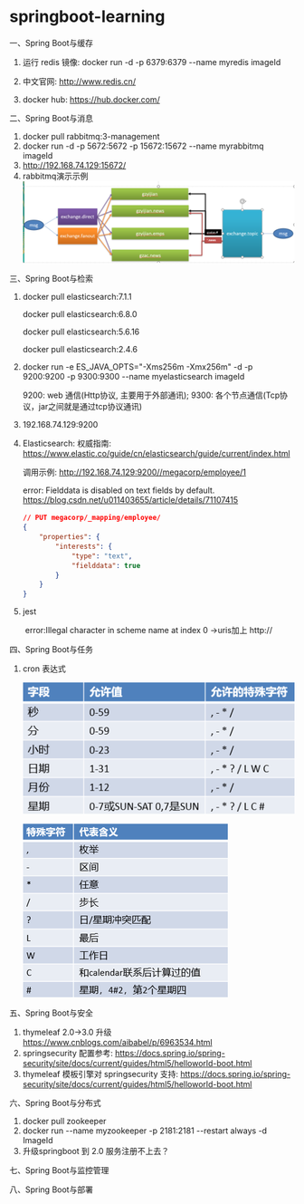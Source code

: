 # springboot-learning

一、Spring Boot与缓存

1. 运行 redis 镜像: docker run -d -p 6379:6379 --name myredis imageId

2. 中文官网: http://www.redis.cn/

3. docker hub: https://hub.docker.com/

二、Spring Boot与消息

1. docker pull rabbitmq:3-management
2. docker run -d -p 5672:5672 -p 15672:15672 --name myrabbitmq imageId
3. http://192.168.74.129:15672/
4.  rabbitmq演示示例![rabbitmq演示示例.png](images/rabbitmq演示示例.png)

三、Spring Boot与检索

1. docker pull elasticsearch:7.1.1  

   docker pull elasticsearch:6.8.0

   docker pull elasticsearch:5.6.16

   docker pull elasticsearch:2.4.6

2. docker run -e ES_JAVA_OPTS="-Xms256m -Xmx256m" -d -p 9200:9200 -p 9300:9300 --name myelasticsearch imageId

   9200: web 通信(Http协议, 主要用于外部通讯); 9300: 各个节点通信(Tcp协议，jar之间就是通过tcp协议通讯)

3. 192.168.74.129:9200

4. Elasticsearch: 权威指南: https://www.elastic.co/guide/cn/elasticsearch/guide/current/index.html

   调用示例: http://192.168.74.129:9200//megacorp/employee/1
   
   error: Fielddata is disabled on text fields by default. https://blog.csdn.net/u011403655/article/details/71107415
   
   ```json
   // PUT megacorp/_mapping/employee/
   {
       "properties": {
           "interests": {
               "type": "text",
               "fielddata": true
           }
       }
   }
   ```
   
5. jest

   ​	error:Illegal character in scheme name at index 0 ->uris加上 http://

四、Spring Boot与任务

1. cron 表达式

   ![cron字段说明.png](images/cron字段说明.png)

   ![cron字符说明.png](images/cron字符说明.png)

   

五、Spring Boot与安全

1. thymeleaf 2.0->3.0 升级 https://www.cnblogs.com/aibabel/p/6963534.html
2.  springsecurity 配置参考: https://docs.spring.io/spring-security/site/docs/current/guides/html5/helloworld-boot.html
3.  thymeleaf 模板引擎对 springsecurity 支持:  https://docs.spring.io/spring-security/site/docs/current/guides/html5/helloworld-boot.html

六、Spring Boot与分布式

1. docker pull zookeeper
2. docker run --name myzookeeper -p 2181:2181 --restart always -d ImageId
3. 升级springboot 到 2.0 服务注册不上去？

七、Spring Boot与监控管理

八、Spring Boot与部署